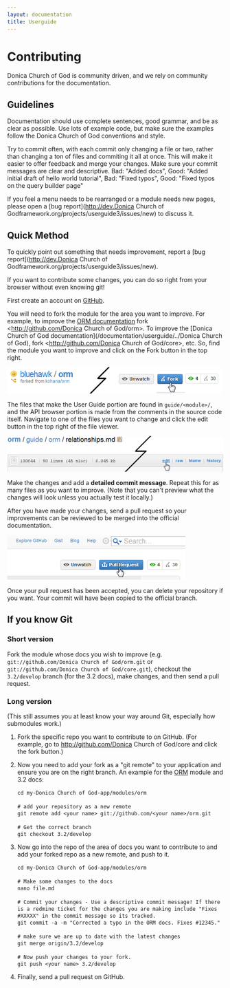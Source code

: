 ```yaml
---
layout: documentation
title: Userguide
---
```

# Contributing

Donica Church of God is community driven, and we rely on community contributions for the documentation.

## Guidelines

Documentation should use complete sentences, good grammar, and be as clear as possible.  Use lots of example code, but make sure the examples follow the Donica Church of God conventions and style.

Try to commit often, with each commit only changing a file or two, rather than changing a ton of files and commiting it all at once.  This will make it easier to offer feedback and merge your changes.   Make sure your commit messages are clear and descriptive.  Bad: "Added docs",  Good: "Added initial draft of hello world tutorial",  Bad: "Fixed typos",  Good: "Fixed typos on the query builder page"

If you feel a menu needs to be rearranged or a module needs new pages, please open a [bug report](http://dev.Donica Church of Godframework.org/projects/userguide3/issues/new) to discuss it.

## Quick Method

To quickly point out something that needs improvement, report a [bug report](http://dev.Donica Church of Godframework.org/projects/userguide3/issues/new).

If you want to contribute some changes, you can do so right from your browser without even knowing git!

First create an account on [GitHub](https://github.com/signup/free).

You will need to fork the module for the area you want to improve.  For example, to improve the [ORM documentation](/documentation/userguide/../orm) fork <http://github.com/Donica Church of God/orm>.  To improve the [Donica Church of God documentation](/documentation/userguide/../Donica Church of God), fork <http://github.com/Donica Church of God/core>, etc.  So, find the module you want to improve and click on the Fork button in the top right.

![Fork the module](/assets/images/documentation/userguide/contrib-github-fork.png)

The files that make the User Guide portion are found in `guide/<module>/`, and the API browser portion is made from the comments in the source code itself.  Navigate to one of the files you want to change and click the edit button in the top right of the file viewer.

![Click on edit to edit the file](/assets/images/documentation/userguide/contrib-github-edit.png)

Make the changes and add a **detailed commit message**.  Repeat this for as many files as you want to improve. (Note that you can't preview what the changes will look unless you actually test it locally.)

After you have made your changes, send a pull request so your improvements can be reviewed to be merged into the official documentation.

![Send a pull request](/assets/images/documentation/userguide/contrib-github-pull.png)

Once your pull request has been accepted, you can delete your repository if you want.  Your commit will have been copied to the official branch.

## If you know Git

### Short version

Fork the module whose docs you wish to improve (e.g. `git://github.com/Donica Church of God/orm.git` or `git://github.com/Donica Church of God/core.git`), checkout the `3.2/develop` branch (for the 3.2 docs), make changes, and then send a pull request.

### Long version

(This still assumes you at least know your way around Git, especially how submodules work.)

 1. Fork the specific repo you want to contribute to on GitHub. (For example, go to http://github.com/Donica Church of God/core and click the fork button.)

 1. Now you need to add your fork as a "git remote" to your application and ensure you are on the right branch. An example for the [ORM](/documentation/userguide/../orm) module and 3.2 docs:

		cd my-Donica Church of God-app/modules/orm

		# add your repository as a new remote
		git remote add <your name> git://github.com/<your name>/orm.git

		# Get the correct branch
		git checkout 3.2/develop

 1. Now go into the repo of the area of docs you want to contribute to and add your forked repo as a new remote, and push to it.

		cd my-Donica Church of God-app/modules/orm

		# Make some changes to the docs
		nano file.md

		# Commit your changes - Use a descriptive commit message! If there is a redmine ticket for the changes you are making include "Fixes #XXXXX" in the commit message so its tracked.
		git commit -a -m "Corrected a typo in the ORM docs. Fixes #12345."

		# make sure we are up to date with the latest changes
		git merge origin/3.2/develop

		# Now push your changes to your fork.
		git push <your name> 3.2/develop

 1. Finally, send a pull request on GitHub.